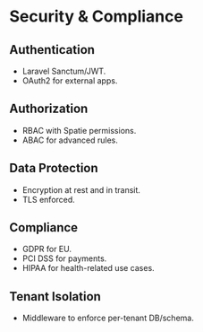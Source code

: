 # Security & Compliance

## Authentication
- Laravel Sanctum/JWT.  
- OAuth2 for external apps.  

## Authorization
- RBAC with Spatie permissions.  
- ABAC for advanced rules.  

## Data Protection
- Encryption at rest and in transit.  
- TLS enforced.  

## Compliance
- GDPR for EU.  
- PCI DSS for payments.  
- HIPAA for health-related use cases.  

## Tenant Isolation
- Middleware to enforce per-tenant DB/schema.  
